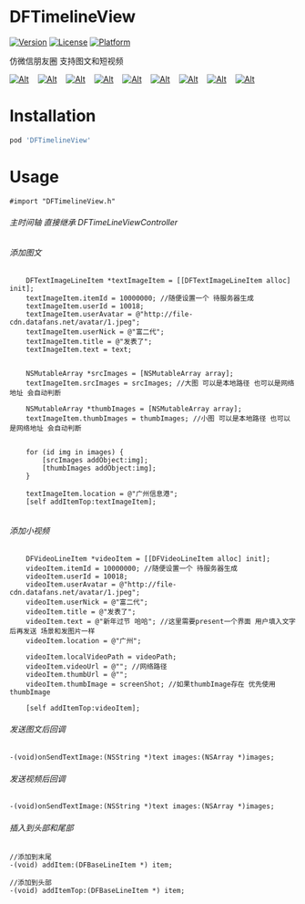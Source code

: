 DFTimelineView
=============
[![Version](https://img.shields.io/cocoapods/v/DFTimelineView.svg?style=flat)](http://cocoapods.org/pods/DFTimelineView)
[![License](https://img.shields.io/cocoapods/l/DFTimelineView.svg?style=flat)](http://cocoapods.org/pods/DFTimelineView)
[![Platform](https://img.shields.io/cocoapods/p/DFTimelineView.svg?style=flat)](http://cocoapods.org/pods/DFTimelineView)

仿微信朋友圈 支持图文和短视频

[![Alt][screenshot1_thumb]][screenshot1]    [![Alt][screenshot2_thumb]][screenshot2]    [![Alt][screenshot3_thumb]][screenshot3]    [![Alt][screenshot4_thumb]][screenshot4]    [![Alt][screenshot5_thumb]][screenshot5]    [![Alt][screenshot6_thumb]][screenshot6]    [![Alt][screenshot7_thumb]][screenshot7]    [![Alt][screenshot8_thumb]][screenshot8]    [![Alt][screenshot9_thumb]][screenshot9]

[screenshot1_thumb]: http://file-cdn.datafans.net/github/dftimelineview/1.jpg_250.jpeg
[screenshot1]: http://file-cdn.datafans.net/github/dftimelineview/1.jpg
[screenshot2_thumb]: http://file-cdn.datafans.net/github/dftimelineview/2.jpg_250.jpeg
[screenshot2]: http://file-cdn.datafans.net/github/dftimelineview/2.jpg
[screenshot3_thumb]: http://file-cdn.datafans.net/github/dftimelineview/3.jpg_250.jpeg
[screenshot3]: http://file-cdn.datafans.net/github/dftimelineview/3.jpg
[screenshot4_thumb]: http://file-cdn.datafans.net/github/dftimelineview/4.jpg_250.jpeg
[screenshot4]: http://file-cdn.datafans.net/github/dftimelineview/4.jpg
[screenshot5_thumb]: http://file-cdn.datafans.net/github/dftimelineview/5.jpg_250.jpeg
[screenshot5]: http://file-cdn.datafans.net/github/dftimelineview/5.jpg
[screenshot6_thumb]: http://file-cdn.datafans.net/github/dftimelineview/6.jpg_250.jpeg
[screenshot6]: http://file-cdn.datafans.net/github/dftimelineview/6.jpg
[screenshot7_thumb]: http://file-cdn.datafans.net/github/dftimelineview/7.jpg_250.jpeg
[screenshot7]: http://file-cdn.datafans.net/github/dftimelineview/7.jpg
[screenshot8_thumb]: http://file-cdn.datafans.net/github/dftimelineview/8.jpg_250.jpeg
[screenshot8]: http://file-cdn.datafans.net/github/dftimelineview/8.jpg
[screenshot9_thumb]: http://file-cdn.datafans.net/github/dftimelineview/9.jpg_250.jpeg
[screenshot9]: http://file-cdn.datafans.net/github/dftimelineview/9.jpg


Installation
============

```ruby
pod 'DFTimelineView'
```

Usage
===============

```obj-c
#import "DFTimelineView.h"
```

###### 主时间轴 直接继承 DFTimeLineViewController

###### 添加图文
```obj-c
    DFTextImageLineItem *textImageItem = [[DFTextImageLineItem alloc] init];
    textImageItem.itemId = 10000000; //随便设置一个 待服务器生成
    textImageItem.userId = 10018;
    textImageItem.userAvatar = @"http://file-cdn.datafans.net/avatar/1.jpeg";
    textImageItem.userNick = @"富二代";
    textImageItem.title = @"发表了";
    textImageItem.text = text;
    
    
    NSMutableArray *srcImages = [NSMutableArray array];
    textImageItem.srcImages = srcImages; //大图 可以是本地路径 也可以是网络地址 会自动判断
    
    NSMutableArray *thumbImages = [NSMutableArray array];
    textImageItem.thumbImages = thumbImages; //小图 可以是本地路径 也可以是网络地址 会自动判断
    
    
    for (id img in images) {
        [srcImages addObject:img];
        [thumbImages addObject:img];
    }
    
    textImageItem.location = @"广州信息港";
    [self addItemTop:textImageItem];
    
```


###### 添加小视频
```obj-c
    DFVideoLineItem *videoItem = [[DFVideoLineItem alloc] init];
    videoItem.itemId = 10000000; //随便设置一个 待服务器生成
    videoItem.userId = 10018;
    videoItem.userAvatar = @"http://file-cdn.datafans.net/avatar/1.jpeg";
    videoItem.userNick = @"富二代";
    videoItem.title = @"发表了";
    videoItem.text = @"新年过节 哈哈"; //这里需要present一个界面 用户填入文字后再发送 场景和发图片一样
    videoItem.location = @"广州";
    
    videoItem.localVideoPath = videoPath;
    videoItem.videoUrl = @""; //网络路径
    videoItem.thumbUrl = @"";
    videoItem.thumbImage = screenShot; //如果thumbImage存在 优先使用thumbImage
    
    [self addItemTop:videoItem];

```


###### 发送图文后回调
```obj-c
-(void)onSendTextImage:(NSString *)text images:(NSArray *)images;
```

###### 发送视频后回调
```obj-c
-(void)onSendTextImage:(NSString *)text images:(NSArray *)images;
```

###### 插入到头部和尾部
```obj-c
//添加到末尾
-(void) addItem:(DFBaseLineItem *) item;

//添加到头部
-(void) addItemTop:(DFBaseLineItem *) item;
```
